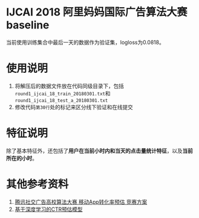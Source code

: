 # IJCAI 2018 阿里妈妈国际广告算法大赛 baseline

当前使用训练集合中最后一天的数据作为验证集，logloss为0.0818。

# 使用说明

1. 将解压后的数据文件放在代码同级目录下，包括`round1_ijcai_18_train_20180301.txt`和`round1_ijcai_18_test_a_20180301.txt`
2. 修改代码`第30行`处的标记来区分线下验证和在线提交

# 特征说明

除了基本特征外，还包括了**用户在当前小时内和当天的点击量统计特征**，以及**当前所在的小时**。

# 其他参考资料
1. [腾讯社交广告高校算法大赛 移动App转化率预估 竞赛方案](https://github.com/shenweichen/Tencent_Social_Ads2017_Mobile_App_pCVR)
2. [基于深度学习的CTR预估模型](https://github.com/shenweichen/DeepCTR) 